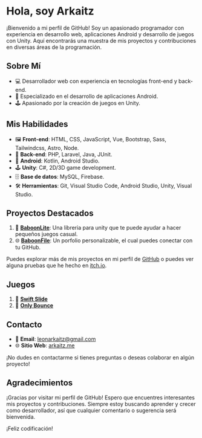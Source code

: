 # Hola, soy Arkaitz

¡Bienvenido a mi perfil de GitHub! Soy un apasionado programador con experiencia en desarrollo web, aplicaciones Android y desarrollo de juegos con Unity. Aquí encontrarás una muestra de mis proyectos y contribuciones en diversas áreas de la programación.

## Sobre Mí

- 💻 Desarrollador web con experiencia en tecnologías front-end y back-end.
- 📱 Especializado en el desarrollo de aplicaciones Android.
- 🕹️ Apasionado por la creación de juegos en Unity.

## Mis Habilidades

- 🖼️ **Front-end**: HTML, CSS, JavaScript, Vue, Bootstrap, Sass, Tailwindcss, Astro, Node.
- 🤖 **Back-end**: PHP, Laravel, Java, JUnit.
- 📱 **Android**: Kotlin, Android Studio.
- 🕹️ **Unity**: C#, 2D/3D game development.
- 🗄️ **Base de datos**: MySQL, Firebase.
- 🛠️ **Herramientas**: Git, Visual Studio Code, Android Studio, Unity, Visual Studio.

## Proyectos Destacados

1. 📕 **[BaboonLite](https://github.com/ArkaitzL/baboonLite-2-)**: Una libreria para unity que te puede ayudar a hacer pequeños juegos casual.
2. 🌐 **[BaboonFile](https://github.com/ArkaitzL/baboonfile)**: Un porfolio personalizable, el cual puedes conectar con tu GitHub.

Puedes explorar más de mis proyectos en mi perfil de [GitHub](https://github.com/ArkaitzL) o puedes ver alguna pruebas que he hecho en [itch.io](https://baboongamesoficial.itch.io/).

## Juegos

1. 🐧 **[Swift Slide](https://github.com/ArkaitzL/Swiftslide)**
2. 🎱 **[Only Bounce](https://github.com/ArkaitzL/OnlyBounce)**


## Contacto

- 📧 **Email**: leonarkaitz@gmail.com
- 🌐 **Sitio Web**: [arkaitz.me](https://arkaitz.me/)

¡No dudes en contactarme si tienes preguntas o deseas colaborar en algún proyecto!

## Agradecimientos

¡Gracias por visitar mi perfil de GitHub! Espero que encuentres interesantes mis proyectos y contribuciones. Siempre estoy buscando aprender y crecer como desarrollador, así que cualquier comentario o sugerencia será bienvenida.

¡Feliz codificación!

